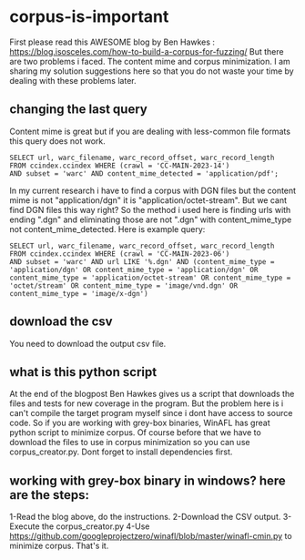 # corpus-is-important

First please read this AWESOME blog by Ben Hawkes : https://blog.isosceles.com/how-to-build-a-corpus-for-fuzzing/
But there are two problems i faced. The content mime and corpus minimization. I am sharing my solution suggestions here so that you do not waste your time by dealing with these problems later.

## changing the last query

Content mime is great but if you are dealing with less-common file formats this query does not work.

```
SELECT url, warc_filename, warc_record_offset, warc_record_length
FROM ccindex.ccindex WHERE (crawl = 'CC-MAIN-2023-14') 
AND subset = 'warc' AND content_mime_detected = 'application/pdf';
```

In my current research i have to find a corpus with DGN files but the content mime is not "application/dgn" it is "application/octet-stream".
But we cant find DGN files this way right?
So the method i used here is finding urls with ending ".dgn" and eliminating those are not ".dgn" with content_mime_type not content_mime_detected. Here is example query:

```
SELECT url, warc_filename, warc_record_offset, warc_record_length
FROM ccindex.ccindex WHERE (crawl = 'CC-MAIN-2023-06')
AND subset = 'warc' AND url LIKE '%.dgn' AND (content_mime_type = 'application/dgn' OR content_mime_type = 'application/dgn' OR content_mime_type = 'application/octet-stream' OR content_mime_type = 'octet/stream' OR content_mime_type = 'image/vnd.dgn' OR content_mime_type = 'image/x-dgn')
```

## download the csv

You need to download the output csv file.

## what is this python script

At the end of the blogpost Ben Hawkes gives us a script that downloads the files and tests for new coverage in the program.
But the problem here is i can't compile the target program myself since i dont have access to source code.
So if you are working with grey-box binaries, WinAFL has great python script to minimize corpus.
Of course before that we have to download the files to use in corpus minimization so you can use corpus_creator.py.
Dont forget to install dependencies first.

## working with grey-box binary in windows? here are the steps:
1-Read the blog above, do the instructions.
2-Download the CSV output.
3-Execute the corpus_creator.py
4-Use https://github.com/googleprojectzero/winafl/blob/master/winafl-cmin.py to minimize corpus. That's it.
